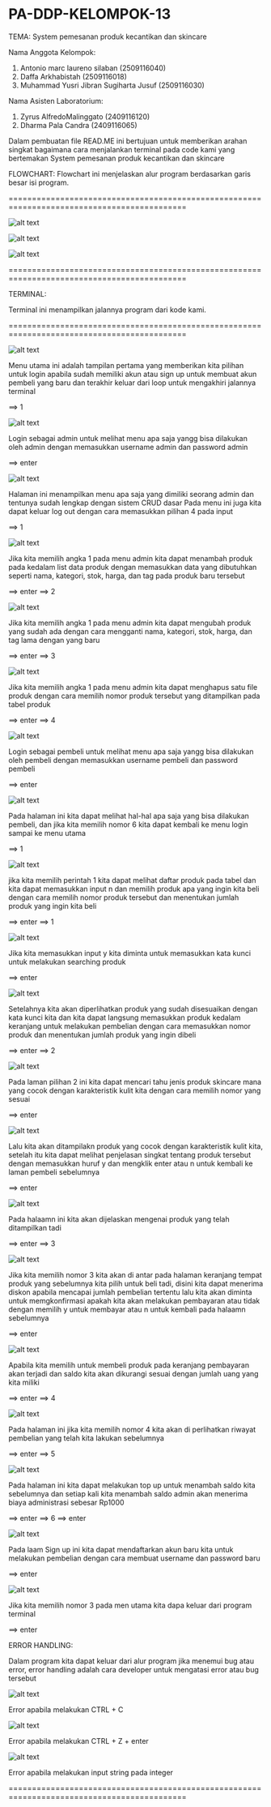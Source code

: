 # PA-DDP-KELOMPOK-13
TEMA: System pemesanan produk kecantikan dan skincare

Nama Anggota Kelompok:
1. Antonio marc laureno silaban (2509116040)
2. Daffa Arkhabistah (2509116018)
3. Muhammad Yusri Jibran Sugiharta Jusuf (2509116030)

Nama Asisten Laboratorium:
1. Zyrus AlfredoMalinggato (2409116120)
2. Dharma Pala Candra (2409116065)

Dalam pembuatan file READ.ME ini bertujuan untuk 
memberikan arahan singkat bagaimana cara menjalankan
terminal pada code kami yang bertemakan 
System pemesanan produk kecantikan dan skincare

FLOWCHART:
Flowchart ini menjelaskan alur program berdasarkan garis besar isi program.

============================================================================================


![alt text](https://github.com/antoniomarcLs/PA-DDP-KELOMPOK-13/blob/main/Flowchart/PA%20ddp%202025-utama.drawio.png?raw=true)


![alt text](https://github.com/antoniomarcLs/PA-DDP-KELOMPOK-13/blob/main/Flowchart/PA%20ddp%202025-admin.drawio.png?raw=true)


![alt text](https://github.com/antoniomarcLs/PA-DDP-KELOMPOK-13/blob/main/Flowchart/PA%20ddp%202025-pembeli.drawio.png?raw=true)


============================================================================================

TERMINAL:

Terminal ini menampilkan jalannya program dari kode kami.

============================================================================================

![alt text](https://github.com/antoniomarcLs/PA-DDP-KELOMPOK-13/blob/main/Screenshots/Menu%20utama.png?raw=true)

Menu utama ini adalah tampilan pertama yang memberikan kita pilihan untuk login apabila sudah memiliki akun atau sign up untuk membuat akun pembeli yang baru dan terakhir keluar dari loop untuk mengakhiri jalannya terminal

==> 1

![alt text](https://github.com/antoniomarcLs/PA-DDP-KELOMPOK-13/blob/main/Screenshots/Login%20sebagai%20admin.png?raw=true)

Login sebagai admin untuk melihat menu apa saja yangg bisa dilakukan oleh admin dengan memasukkan username admin dan password admin

==> enter

![alt text](https://github.com/antoniomarcLs/PA-DDP-KELOMPOK-13/blob/main/Screenshots/Tampilan%20admin.png?raw=true)

Halaman ini menampilkan menu apa saja yang dimiliki seorang admin dan tentunya sudah lengkap dengan sistem CRUD dasar
Pada menu ini juga kita dapat keluar log out dengan cara memasukkan pilihan 4 pada input

==> 1

![alt text](https://github.com/antoniomarcLs/PA-DDP-KELOMPOK-13/blob/main/Screenshots/Tambah%20produk.png?raw=true)

Jika kita memilih angka 1 pada menu admin kita dapat menambah produk pada kedalam list data produk dengan memasukkan data yang dibutuhkan seperti nama, kategori, stok, harga, dan tag pada produk baru tersebut

==> enter
==> 2

![alt text](https://github.com/antoniomarcLs/PA-DDP-KELOMPOK-13/blob/main/Screenshots/ubah%20produk.png?raw=true)

Jika kita memilih angka 1 pada menu admin kita dapat mengubah produk yang sudah ada dengan cara mengganti nama, kategori, stok, harga, dan tag lama dengan yang baru

==> enter
==> 3

![alt text](https://github.com/antoniomarcLs/PA-DDP-KELOMPOK-13/blob/main/Screenshots/Hapus%20produk.png?raw=true)

Jika kita memilih angka 1 pada menu admin kita dapat menghapus satu file produk dengan cara memilih nomor produk tersebut yang ditampilkan pada tabel produk

==> enter
==> 4 

![alt text](https://github.com/antoniomarcLs/PA-DDP-KELOMPOK-13/blob/main/Screenshots/Menu%20login.png?raw=true)

Login sebagai pembeli untuk melihat menu apa saja yangg bisa dilakukan oleh pembeli dengan memasukkan username pembeli dan password pembeli

==> enter

![alt text](https://github.com/antoniomarcLs/PA-DDP-KELOMPOK-13/blob/main/Screenshots/Menu%20pembeli.png?raw=true)

Pada halaman ini kita dapat melihat hal-hal apa saja yang bisa dilakukan pembeli, dan jika kita memilih nomor 6 kita dapat kembali ke menu login sampai ke menu utama

==> 1

![alt text](https://github.com/antoniomarcLs/PA-DDP-KELOMPOK-13/blob/main/Screenshots/Tambah%20file%20ke%20keranjang.png?raw=true)

jika kita memilih perintah 1 kita dapat melihat daftar produk pada tabel dan kita dapat memasukkan input n dan memilih produk apa yang ingin kita beli dengan cara memilih nomor produk tersebut dan menentukan jumlah produk yang ingin kita beli

==> enter
==> 1

![alt text](https://github.com/antoniomarcLs/PA-DDP-KELOMPOK-13/blob/main/Screenshots/Seacrh.png?raw=true)

Jika kita memasukkan input y kita diminta untuk memasukkan kata kunci untuk melakukan searching produk 

==> enter

![alt text](https://github.com/antoniomarcLs/PA-DDP-KELOMPOK-13/blob/main/Screenshots/Pilih%20barang%20dari%20searching.png?raw=true)

Setelahnya kita akan diperlihatkan produk yang sudah disesuaikan dengan kata kunci kita dan kita dapat langsung memasukkan produk kedalam keranjang untuk melakukan pembelian dengan cara memasukkan nomor produk dan menentukan jumlah produk yang ingin dibeli

==> enter
==> 2

![alt text](https://github.com/antoniomarcLs/PA-DDP-KELOMPOK-13/blob/main/Screenshots/Masukkan%20jenis%20kulit.png?raw=true)

Pada laman pilihan 2 ini kita dapat mencari tahu jenis produk skincare mana yang cocok dengan karakteristik kulit kita dengan cara memilih nomor yang sesuai

==> enter

![alt text](https://github.com/antoniomarcLs/PA-DDP-KELOMPOK-13/blob/main/Screenshots/Lihat%20rekomendasi.png?raw=true)

Lalu kita akan ditampilakn produk yang cocok dengan karakteristik kulit kita, setelah itu kita dapat melihat penjelasan singkat tentang produk tersebut dengan memasukkan huruf y dan mengklik enter atau n untuk kembali ke laman pembeli sebelumnya

==> enter

![alt text](https://github.com/antoniomarcLs/PA-DDP-KELOMPOK-13/blob/main/Screenshots/Penjelasan.png?raw=true)

Pada halaamn ini kita akan dijelaskan mengenai produk yang telah ditampilkan tadi

==> enter
==> 3

![alt text](https://github.com/antoniomarcLs/PA-DDP-KELOMPOK-13/blob/main/Screenshots/Cek%20keranjang.png?raw=true)

Jika kita memilih nomor 3 kita akan di antar pada halaman keranjang tempat produk yang sebelumnya kita pilih untuk beli tadi, disini kita dapat menerima diskon apabila mencapai jumlah pembelian tertentu lalu kita akan diminta untuk memgkonfirmasi apakah kita akan melakukan pembayaran atau tidak dengan memilih y untuk membayar atau n untuk kembali pada halaamn sebelumnya

==> enter

![alt text](https://github.com/antoniomarcLs/PA-DDP-KELOMPOK-13/blob/main/Screenshots/Checkout%20berhasil.png?raw=true)

Apabila kita memilih untuk membeli produk pada keranjang pembayaran akan terjadi dan saldo kita akan dikurangi sesuai dengan jumlah uang yang kita miliki

==> enter
==> 4

![alt text](https://github.com/antoniomarcLs/PA-DDP-KELOMPOK-13/blob/main/Invoice1.png?raw=true)

Pada halaman ini jika kita memilih nomor 4 kita akan di perlihatkan riwayat pembelian yang telah kita lakukan sebelumnya

==> enter
==>  5

![alt text](https://github.com/antoniomarcLs/PA-DDP-KELOMPOK-13/blob/main/Screenshots/Top%20up.png?raw=true)

Pada halaman ini kita dapat melakukan top up untuk menambah saldo kita sebelumnya dan setiap kali kita menambah saldo admin akan menerima biaya administrasi sebesar Rp1000

==> enter
==> 6
==> enter

![alt text](https://github.com/antoniomarcLs/PA-DDP-KELOMPOK-13/blob/main/Screenshots/Sign%20up.png?raw=true)

Pada laam Sign up ini kita dapat mendaftarkan akun baru kita untuk melakukan pembelian dengan cara membuat username dan password baru

==> enter

![alt text](https://github.com/antoniomarcLs/PA-DDP-KELOMPOK-13/blob/main/Screenshots/Keluar%20dari%20looping.png?raw=true)

Jika kita memilih nomor 3 pada men utama kita dapa keluar dari program terminal 

==> enter

ERROR HANDLING:

Dalam program kita dapat keluar dari alur program jika menemui bug atau error, error handling adalah cara developer untuk mengatasi error atau bug tersebut 

![alt text](https://github.com/antoniomarcLs/PA-DDP-KELOMPOK-13/blob/main/Screenshots/Error%20ctrl%20c.png?raw=true)

Error apabila melakukan CTRL + C

![alt text](https://github.com/antoniomarcLs/PA-DDP-KELOMPOK-13/blob/main/Screenshots/Error%20ctrl%20z.png?raw=true)

Error apabila melakukan CTRL + Z + enter

![alt text](https://github.com/antoniomarcLs/PA-DDP-KELOMPOK-13/blob/main/Screenshots/Error%20iput.png?raw=true)

Error apabila melakukan input string pada integer

============================================================================================


